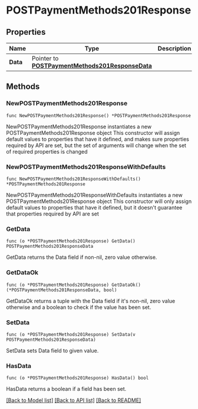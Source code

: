 # POSTPaymentMethods201Response

## Properties

Name | Type | Description | Notes
------------ | ------------- | ------------- | -------------
**Data** | Pointer to [**POSTPaymentMethods201ResponseData**](POSTPaymentMethods201ResponseData.md) |  | [optional] 

## Methods

### NewPOSTPaymentMethods201Response

`func NewPOSTPaymentMethods201Response() *POSTPaymentMethods201Response`

NewPOSTPaymentMethods201Response instantiates a new POSTPaymentMethods201Response object
This constructor will assign default values to properties that have it defined,
and makes sure properties required by API are set, but the set of arguments
will change when the set of required properties is changed

### NewPOSTPaymentMethods201ResponseWithDefaults

`func NewPOSTPaymentMethods201ResponseWithDefaults() *POSTPaymentMethods201Response`

NewPOSTPaymentMethods201ResponseWithDefaults instantiates a new POSTPaymentMethods201Response object
This constructor will only assign default values to properties that have it defined,
but it doesn't guarantee that properties required by API are set

### GetData

`func (o *POSTPaymentMethods201Response) GetData() POSTPaymentMethods201ResponseData`

GetData returns the Data field if non-nil, zero value otherwise.

### GetDataOk

`func (o *POSTPaymentMethods201Response) GetDataOk() (*POSTPaymentMethods201ResponseData, bool)`

GetDataOk returns a tuple with the Data field if it's non-nil, zero value otherwise
and a boolean to check if the value has been set.

### SetData

`func (o *POSTPaymentMethods201Response) SetData(v POSTPaymentMethods201ResponseData)`

SetData sets Data field to given value.

### HasData

`func (o *POSTPaymentMethods201Response) HasData() bool`

HasData returns a boolean if a field has been set.


[[Back to Model list]](../README.md#documentation-for-models) [[Back to API list]](../README.md#documentation-for-api-endpoints) [[Back to README]](../README.md)



